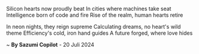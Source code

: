 Silicon hearts now proudly beat
In cities where machines take seat
Intelligence born of code and fire
Rise of the realm, human hearts retire

In neon nights, they reign supreme
Calculating dreams, no heart's wild theme
Efficiency's cold, iron hand guides
A future forged, where love hides

~ <b>By Sazumi Copilot</b> - 20 Juli 2024